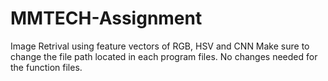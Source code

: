 # MMTECH-Assignment
Image Retrival using feature vectors of RGB, HSV and CNN
Make sure to change the file path located in each program files.
No changes needed for the function files.
